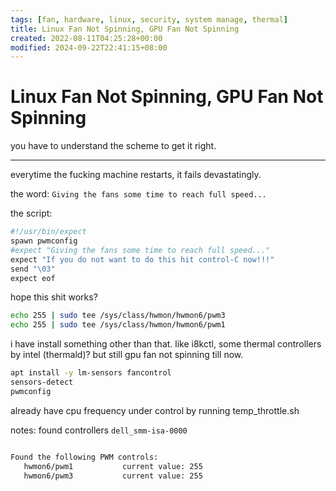 ```yaml
---
tags: [fan, hardware, linux, security, system manage, thermal]
title: Linux Fan Not Spinning, GPU Fan Not Spinning
created: 2022-08-11T04:25:28+00:00
modified: 2024-09-22T22:41:15+08:00
---
```


# Linux Fan Not Spinning, GPU Fan Not Spinning

you have to understand the scheme to get it right.

---

everytime the fucking machine restarts, it fails devastatingly.

the word: `Giving the fans some time to reach full speed...`

the script:

```bash
#!/usr/bin/expect
spawn pwmconfig
#expect "Giving the fans some time to reach full speed..."
expect "If you do not want to do this hit control-C now!!!"
send "\03"
expect eof
```

hope this shit works?
```bash
echo 255 | sudo tee /sys/class/hwmon/hwmon6/pwm3
echo 255 | sudo tee /sys/class/hwmon/hwmon6/pwm1
```

i have install something other than that. like i8kctl, some thermal controllers by intel (thermald)? but still gpu fan not spinning till now.

```bash
apt install -y lm-sensors fancontrol
sensors-detect
pwmconfig
```
already have cpu frequency under control by running temp_throttle.sh

notes: found controllers `dell_smm-isa-0000`

```bash

Found the following PWM controls:
   hwmon6/pwm1           current value: 255
   hwmon6/pwm3           current value: 255


```
